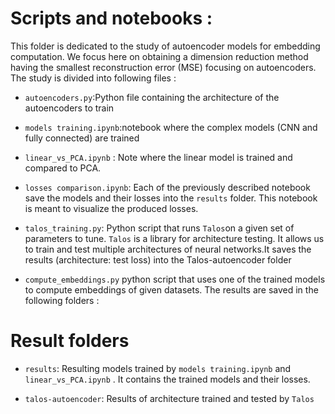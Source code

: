 # Scripts and notebooks : 
This folder is dedicated to the study of autoencoder models for embedding computation. We focus here on obtaining a dimension reduction method having the smallest reconstruction error (MSE) focusing on autoencoders.	The study is divided into following files :

* `autoencoders.py`:Python file containing the architecture of the autoencoders to train

* `models training.ipynb`:notebook where the complex models (CNN and fully connected) are trained 

* `linear_vs_PCA.ipynb` : Note where the linear model is trained and compared to PCA. 

* `losses comparison.ipynb`: Each of the previously described notebook save the models and their losses into the `results` folder. This notebook is meant to visualize the produced losses.

* `talos_training.py`: Python script that runs `Talos`on a given set of parameters to tune. `Talos` is a library for architecture testing. It allows us to train and test multiple architectures of neural networks.It saves the results (architecture: test loss) into the Talos-autoencoder folder 

* `compute_embeddings.py` python script that uses one of the trained models to compute embeddings of given datasets.
The results are saved in the following folders : 

# Result folders

* `results`: Resulting models trained by `models training.ipynb` and `linear_vs_PCA.ipynb` . It contains the trained models and their losses.

* `talos-autoencoder`: Results of architecture trained  and tested by `Talos`
